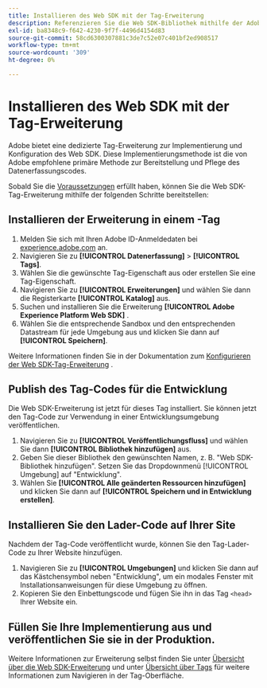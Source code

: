 ```yaml
---
title: Installieren des Web SDK mit der Tag-Erweiterung
description: Referenzieren Sie die Web SDK-Bibliothek mithilfe der Adobe Experience Cloud-Datenerfassung.
exl-id: ba8348c9-f642-4230-9f7f-4496d4154d83
source-git-commit: 58cd6300307881c3de7c52e07c401bf2ed908517
workflow-type: tm+mt
source-wordcount: '309'
ht-degree: 0%

---
```


# Installieren des Web SDK mit der Tag-Erweiterung

Adobe bietet eine dedizierte Tag-Erweiterung zur Implementierung und Konfiguration des Web SDK. Diese Implementierungsmethode ist die von Adobe empfohlene primäre Methode zur Bereitstellung und Pflege des Datenerfassungscodes.

Sobald Sie die [Voraussetzungen](overview.md) erfüllt haben, können Sie die Web SDK-Tag-Erweiterung mithilfe der folgenden Schritte bereitstellen:

## Installieren der Erweiterung in einem -Tag

1. Melden Sie sich mit Ihren Adobe ID-Anmeldedaten bei [experience.adobe.com](https://experience.adobe.com) an.
1. Navigieren Sie zu **[!UICONTROL Datenerfassung]** > **[!UICONTROL Tags]**.
1. Wählen Sie die gewünschte Tag-Eigenschaft aus oder erstellen Sie eine Tag-Eigenschaft.
1. Navigieren Sie zu **[!UICONTROL Erweiterungen]** und wählen Sie dann die Registerkarte **[!UICONTROL Katalog]** aus.
1. Suchen und installieren Sie die Erweiterung **[!UICONTROL Adobe Experience Platform Web SDK]** .
1. Wählen Sie die entsprechende Sandbox und den entsprechenden Datastream für jede Umgebung aus und klicken Sie dann auf **[!UICONTROL Speichern]**.

Weitere Informationen finden Sie in der Dokumentation zum [Konfigurieren der Web SDK-Tag-Erweiterung](../../tags/extensions/client/web-sdk/web-sdk-extension-configuration.md) .

## Publish des Tag-Codes für die Entwicklung

Die Web SDK-Erweiterung ist jetzt für dieses Tag installiert. Sie können jetzt den Tag-Code zur Verwendung in einer Entwicklungsumgebung veröffentlichen.

1. Navigieren Sie zu **[!UICONTROL Veröffentlichungsfluss]** und wählen Sie dann **[!UICONTROL Bibliothek hinzufügen]** aus.
1. Geben Sie dieser Bibliothek den gewünschten Namen, z. B. &quot;Web SDK-Bibliothek hinzufügen&quot;. Setzen Sie das Dropdownmenü [!UICONTROL Umgebung] auf &quot;Entwicklung&quot;.
1. Wählen Sie **[!UICONTROL Alle geänderten Ressourcen hinzufügen]** und klicken Sie dann auf **[!UICONTROL Speichern und in Entwicklung erstellen]**.

## Installieren Sie den Lader-Code auf Ihrer Site

Nachdem der Tag-Code veröffentlicht wurde, können Sie den Tag-Lader-Code zu Ihrer Website hinzufügen.

1. Navigieren Sie zu **[!UICONTROL Umgebungen]** und klicken Sie dann auf das Kästchensymbol neben &quot;Entwicklung&quot;, um ein modales Fenster mit Installationsanweisungen für diese Umgebung zu öffnen.
1. Kopieren Sie den Einbettungscode und fügen Sie ihn in das Tag `<head>` Ihrer Website ein.

## Füllen Sie Ihre Implementierung aus und veröffentlichen Sie sie in der Produktion.

Weitere Informationen zur Erweiterung selbst finden Sie unter [Übersicht über die Web SDK-Erweiterung](../../tags/extensions/client/web-sdk/overview.md) und unter [Übersicht über Tags](../../tags/home.md) für weitere Informationen zum Navigieren in der Tag-Oberfläche.
